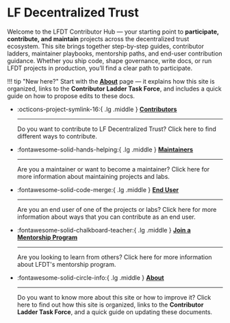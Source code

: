 [//]: # (SPDX-License-Identifier: CC-BY-4.0)

# LF Decentralized Trust

Welcome to the LFDT Contributor Hub — your starting point to **participate, contribute, and maintain** projects across the decentralized trust ecosystem.  This site brings together step-by-step guides, contributor ladders, maintainer playbooks, mentorship paths, and end-user contribution guidance.  Whether you ship code, shape governance, write docs, or run LFDT projects in production, you’ll find a clear path to participate.

!!! tip "New here?"
    Start with the **[About](./about/index.md)** page — it explains how this site is organized, links to the **Contributor Ladder Task Force**, and includes a quick guide on how to propose edits to these docs.

<div class="grid cards" markdown>

- :octicons-project-symlink-16:{ .lg .middle } __[Contributors](./contributors/index.md)__

    ---

    Do you want to contribute to LF Decentralized Trust? Click here to find different ways to contribute.

- :fontawesome-solid-hands-helping:{ .lg .middle } __[Maintainers](./maintainers/index.md)__

    ---

    Are you a maintainer or want to become a maintainer? Click here for more information about maintaining projects and labs.

- :fontawesome-solid-code-merge:{ .lg .middle } __[End User](./end-users/index.md)__

    ---

    Are you an end user of one of the projects or labs? Click here for more information about ways that you can contribute as an end user.

- :fontawesome-solid-chalkboard-teacher:{ .lg .middle } __[Join a Mentorship Program](./mentorship/index.md)__

    ---

    Are you looking to learn from others? Click here for more information about LFDT's mentorship program.

- :fontawesome-solid-circle-info:{ .lg .middle } __[About](./about/index.md)__

    ---

    Do you want to know more about this site or how to improve it? Click here to find out how this site is organized, links to the **Contributor Ladder Task Force**, and a quick guide on updating these documents.


</div>

